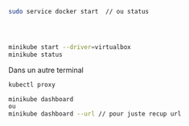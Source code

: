 
```bash
sudo service docker start  // ou status




minikube start --driver=virtualbox
minikube status
```

Dans un autre terminal

```bash
kubectl proxy
```

```bash
minikube dashboard
ou
minikube dashboard --url // pour juste recup url
```
